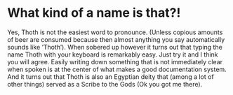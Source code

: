# What kind of a name is that?!
Yes, Thoth is not the easiest word to pronounce. (Unless copious amounts of beer are consumed because then almost anything you say automatically sounds like ‘Thoth’). When sobered up however it turns out that typing the name Thoth with your keyboard is remarkably easy. Just try it and I think you will agree. Easily writing down something that is not immediately clear when spoken is at the center of what makes a good documentation system. And it turns out that Thoth is also an Egyptian deity that (among a lot of other things) served as a Scribe to the Gods (Ok you got me there).



